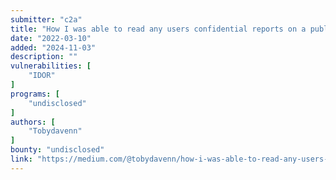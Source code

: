 ```yaml
---
submitter: "c2a"
title: "How I was able to read any users confidential reports on a public level domain"
date: "2022-03-10"
added: "2024-11-03"
description: ""
vulnerabilities: [
    "IDOR"
]
programs: [
    "undisclosed"
]
authors: [
    "Tobydavenn"
]
bounty: "undisclosed"
link: "https://medium.com/@tobydavenn/how-i-was-able-to-read-any-users-confidential-reports-on-a-public-level-domain-1e563857b0b9"
---
```




